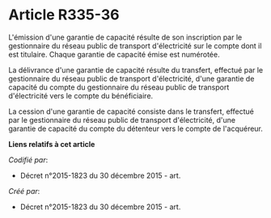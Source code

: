 # Article R335-36

L'émission d'une garantie de capacité résulte de son inscription par le gestionnaire du réseau public de transport
d'électricité sur le compte dont il est titulaire. Chaque garantie de capacité émise est numérotée.

La délivrance d'une garantie de capacité résulte du transfert, effectué par le gestionnaire du réseau public de transport
d'électricité, d'une garantie de capacité du compte du gestionnaire du réseau public de transport d'électricité vers le
compte du bénéficiaire.

La cession d'une garantie de capacité consiste dans le transfert, effectué par le gestionnaire du réseau public de transport
d'électricité, d'une garantie de capacité du compte du détenteur vers le compte de l'acquéreur.

**Liens relatifs à cet article**

_Codifié par_:

  - Décret n°2015-1823 du 30 décembre 2015 - art.

_Créé par_:

  - Décret n°2015-1823 du 30 décembre 2015 - art.
